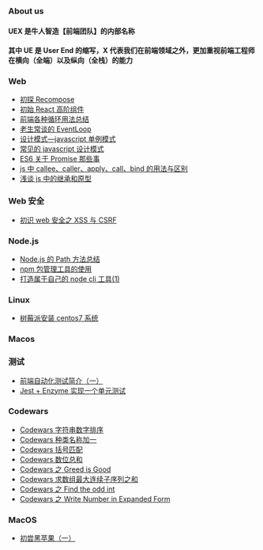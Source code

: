 ### About us

#### UEX 是牛人智造【前端团队】的内部名称

#### 其中 UE 是 User End 的缩写，X 代表我们在前端领域之外，更加重视前端工程师在横向（全端）以及纵向（全栈）的能力

### Web

- <a href="//github.com/NeuronGenius/UEX.Blog/issues/5">初探 Recompose</a>
- <a href="//github.com/NeuronGenius/UEX.Blog/issues/7">初始 React 高阶组件</a>
- <a href="//github.com/NeuronGenius/UEX.Blog/issues/16">前端各种循环用法总结</a>
- <a href="//github.com/NeuronGenius/UEX.Blog/issues/18">老生常谈的 EventLoop</a>
- <a href="//github.com/NeuronGenius/UEX.Blog/issues/19">设计模式—javascript 单例模式</a>
- <a href="//github.com/NeuronGenius/UEX.Blog/issues/20">常见的 javascript 设计模式</a>
- <a href="//github.com/NeuronGenius/UEX.Blog/issues/22">ES6 关于 Promise 那些事</a>
- <a href="//github.com/NeuronGenius/UEX.Blog/issues/27">js 中 callee、caller、apply、call、bind 的用法与区别</a>
- <a href="//github.com/NeuronGenius/UEX.Blog/issues/28">浅谈 js 中的继承和原型</a>

### Web 安全

- <a href="//github.com/NeuronGenius/UEX.Blog/issues/4">初识 web 安全之 XSS 与 CSRF</a>

### Node.js

- <a href="//github.com/NeuronGenius/UEX.Blog/issues/1">Node.js 的 Path 方法总结</a>
- <a href="//github.com/NeuronGenius/UEX.Blog/issues/12">npm 包管理工具的使用</a>
- <a href="//github.com/NeuronGenius/UEX.Blog/issues/26">打造属于自己的 node cli 工具(1) </a>

### Linux

- <a href="//github.com/NeuronGenius/UEX.Blog/issues/3">树莓派安装 centos7 系统</a>

### Macos

### 测试

- <a href="//github.com/NeuronGenius/UEX.Blog/issues/13">前端自动化测试简介（一）</a>
- <a href="//github.com/NeuronGenius/UEX.Blog/issues/29">Jest + Enzyme 实现一个单元测试</a>

### Codewars

- <a href="//github.com/NeuronGenius/client/issues/6">Codewars 字符串数字排序</a>
- <a href="//github.com/NeuronGenius/client/issues/10">Codewars 种类名称加一 </a>
- <a href="//github.com/NeuronGenius/client/issues/8">Codewars 括号匹配 </a>
- <a href="//github.com/NeuronGenius/UEX.Blog/issues/17">Codewars 数位总和 </a>
- <a href="//github.com/NeuronGenius/UEX.Blog/issues/21">Codewars 之 Greed is Good</a>
- <a href="//github.com/NeuronGenius/UEX.Blog/issues/23">Codewars 求数组最大连续子序列之和</a>
- <a href="//github.com/NeuronGenius/UEX.Blog/issues/24">Codewars 之 Find the odd int</a>
- <a href="//github.com/NeuronGenius/UEX.Blog/issues/25">Codewars 之 Write Number in Expanded Form</a>

### MacOS

- <a href="//github.com/NeuronGenius/UEX.Blog/issues/32">初尝黑苹果（一）</a>
